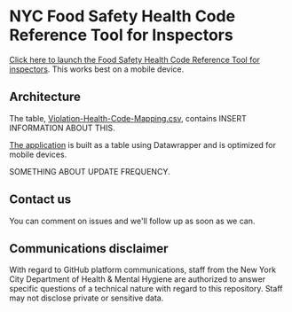 # NYC Food Safety Health Code Reference Tool for Inspectors
[Click here to launch the Food Safety Health Code Reference Tool for inspectors](https://datawrapper.dwcdn.net/Bk4zv/4/). This works best on a mobile device.

## Architecture

The table, [Violation-Health-Code-Mapping.csv](https://github.com/nychealth/Food-Safety-Health-Code-Reference/blob/main/Violation-Health-Code-Mapping.csv), contains INSERT INFORMATION ABOUT THIS.

[The application](https://datawrapper.dwcdn.net/Bk4zv/4/) is built as a table using Datawrapper and is optimized for mobile devices.

SOMETHING ABOUT UPDATE FREQUENCY.

## Contact us

You can comment on issues and we'll follow up as soon as we can. 

## Communications disclaimer

With regard to GitHub platform communications, staff from the New York City Department of Health & Mental Hygiene are authorized to answer specific questions of a technical nature with regard to this repository. Staff may not disclose private or sensitive data. 
